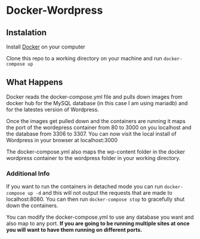 # Docker-Wordpress

## Instalation 

Install [Docker](https://docs.docker.com/engine/getstarted/step_one/) on your 
computer 

Clone this repo to a working directory on your machine and run `docker-compose up`

## What Happens

Docker reads the docker-compose.yml file and pulls down images from docker hub for the MySQL database (in this case I am using mariadb) and for the latestes version of Wordpress.

Once the images get pulled down and the containers are running it maps the port of the wordepress container from 80 to 3000 on you localhost and the database from 3306 to 3307. You can now visit the local install of Wordpress in your browser at localhost:3000

The docker-compose.yml also maps the wp-content folder in the docker wordpress container to the wordpress folder in your working directory. 

### Additional Info

If you want to run the containers in detached mode you can run `docker-compose up -d` and this will not output the requests that are made to localhost:8080. You can then run `docker-compose stop` to gracefully shut down the containers.

You can modify the docker-compose.yml to use any database you want and also map to any port. __If you are going to be running multiple sites at once you will want to have them running on different ports.__
